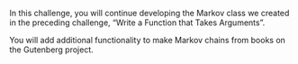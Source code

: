 In this challenge, you will continue developing the Markov class we created in the preceding challenge, “Write a Function that Takes Arguments”.

You will add additional functionality to make Markov chains from books on the Gutenberg project.